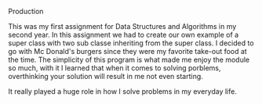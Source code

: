 Production

This was my first assignment for Data Structures and Algorithms in my second year.
In this assignment we had to create our own example of a super class with two
sub classe inheriting from the super class. I decided to go with Mc Donald's burgers
since they were my favorite take-out food at the time. The simplicity of this
program is what made me enjoy the module so much, with it I learned that when it
comes to solving porblems, overthinking your solution will result in me not even starting.

It really played a huge role in how I solve problems in my everyday life.
